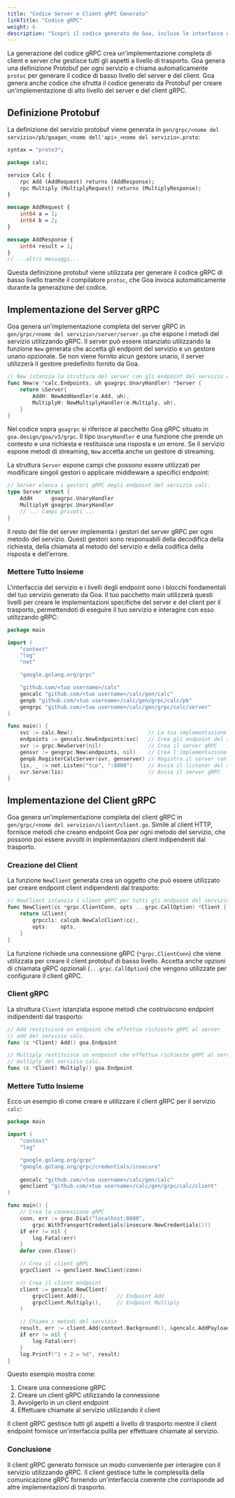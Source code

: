 ```yaml
---
title: "Codice Server e Client gRPC Generato"
linkTitle: "Codice gRPC"
weight: 6
description: "Scopri il codice generato da Goa, incluse le interfacce dei servizi, gli endpoint e i livelli di trasporto."
---
```


La generazione del codice gRPC crea un'implementazione completa di client e server
che gestisce tutti gli aspetti a livello di trasporto. Goa genera una definizione
Protobuf per ogni servizio e chiama automaticamente `protoc` per generare il
codice di basso livello del server e del client. Goa genera anche codice che
sfrutta il codice generato da Protobuf per creare un'implementazione di alto
livello del server e del client gRPC.

## Definizione Protobuf

La definizione del servizio protobuf viene generata in
`gen/grpc/<nome del servizio>/pb/goagen_<nome dell'api>_<nome del servizio>.proto`:

```protobuf
syntax = "proto3";

package calc;

service Calc {
    rpc Add (AddRequest) returns (AddResponse);
    rpc Multiply (MultiplyRequest) returns (MultiplyResponse);
}

message AddRequest {
    int64 a = 1;
    int64 b = 2;
}

message AddResponse {
    int64 result = 1;
}
// ...altri messaggi...
```

Questa definizione protobuf viene utilizzata per generare il codice gRPC di basso
livello tramite il compilatore `protoc`, che Goa invoca automaticamente durante
la generazione del codice.

## Implementazione del Server gRPC

Goa genera un'implementazione completa del server gRPC in
`gen/grpc/<nome del servizio>/server/server.go` che espone i metodi del servizio
utilizzando gRPC. Il server può essere istanziato utilizzando la funzione `New`
generata che accetta gli endpoint del servizio e un gestore unario opzionale. Se
non viene fornito alcun gestore unario, il server utilizzerà il gestore
predefinito fornito da Goa.

```go
// New istanzia la struttura del server con gli endpoint del servizio calc.
func New(e *calc.Endpoints, uh goagrpc.UnaryHandler) *Server {
	return &Server{
		AddH: NewAddHandler(e.Add, uh),
		MultiplyH: NewMultiplyHandler(e.Multiply, uh),
	}
}
```

Nel codice sopra `goagrpc` si riferisce al pacchetto Goa gRPC situato in
`goa.design/goa/v3/grpc`. Il tipo `UnaryHandler` è una funzione che prende un
contesto e una richiesta e restituisce una risposta e un errore. Se il servizio
espone metodi di streaming, `New` accetta anche un gestore di streaming.

La struttura `Server` espone campi che possono essere utilizzati per modificare
singoli gestori o applicare middleware a specifici endpoint:

```go
// Server elenca i gestori gRPC degli endpoint del servizio calc.
type Server struct {
    AddH      goagrpc.UnaryHandler
    MultiplyH goagrpc.UnaryHandler
    // ... Campi privati ...
}
```

Il resto del file del server implementa i gestori del server gRPC per ogni
metodo del servizio. Questi gestori sono responsabili della decodifica della
richiesta, della chiamata al metodo del servizio e della codifica della risposta
e dell'errore.

### Mettere Tutto Insieme

L'interfaccia del servizio e i livelli degli endpoint sono i blocchi fondamentali
del tuo servizio generato da Goa. Il tuo pacchetto main utilizzerà questi livelli
per creare le implementazioni specifiche del server e del client per il trasporto,
permettendoti di eseguire il tuo servizio e interagire con esso utilizzando gRPC:

```go
package main

import (
    "context"
    "log"
    "net"

    "google.golang.org/grpc"

    "github.com/<tuo username>/calc"
    gencalc "github.com/<tuo username>/calc/gen/calc"
    genpb "github.com/<tuo username>/calc/gen/grpc/calc/pb"
    gengrpc "github.com/<tuo username>/calc/gen/grpc/calc/server"
)

func main() {
    svc := calc.New()                        // La tua implementazione del servizio
    endpoints := gencalc.NewEndpoints(svc)   // Crea gli endpoint del servizio
    svr := grpc.NewServer(nil)               // Crea il server gRPC
    gensvr := gengrpc.New(endpoints, nil)    // Crea l'implementazione del server
    genpb.RegisterCalcServer(svr, genserver) // Registra il server con gRPC
    lis, _ := net.Listen("tcp", ":8080")     // Avvia il listener del server gRPC
    svr.Serve(lis)                           // Avvia il server gRPC
}
```

## Implementazione del Client gRPC

Goa genera un'implementazione completa del client gRPC in
`gen/grpc/<nome del servizio>/client/client.go`. Simile al client HTTP, fornisce
metodi che creano endpoint Goa per ogni metodo del servizio, che possono poi
essere avvolti in implementazioni client indipendenti dal trasporto.

### Creazione del Client

La funzione `NewClient` generata crea un oggetto che può essere utilizzato per
creare endpoint client indipendenti dal trasporto:

```go
// NewClient istanzia i client gRPC per tutti gli endpoint del servizio calc.
func NewClient(cc *grpc.ClientConn, opts ...grpc.CallOption) *Client {
    return &Client{
        grpccli: calcpb.NewCalcClient(cc),
        opts:    opts,
    }
}
```

La funzione richiede una connessione gRPC (`*grpc.ClientConn`) che viene
utilizzata per creare il client protobuf di basso livello. Accetta anche opzioni
di chiamata gRPC opzionali (`...grpc.CallOption`) che vengono utilizzate per
configurare il client gRPC.

### Client gRPC

La struttura `Client` istanziata espone metodi che costruiscono endpoint
indipendenti dal trasporto:

```go
// Add restituisce un endpoint che effettua richieste gRPC al server
// add del servizio calc.
func (c *Client) Add() goa.Endpoint

// Multiply restituisce un endpoint che effettua richieste gRPC al server
// multiply del servizio calc.
func (c *Client) Multiply() goa.Endpoint
```

### Mettere Tutto Insieme

Ecco un esempio di come creare e utilizzare il client gRPC per il servizio `calc`:

```go
package main

import (
    "context"
    "log"

    "google.golang.org/grpc"
    "google.golang.org/grpc/credentials/insecure"
    
    gencalc "github.com/<tuo username>/calc/gen/calc"
    genclient "github.com/<tuo username>/calc/gen/grpc/calc/client"
)

func main() {
    // Crea la connessione gRPC
    conn, err := grpc.Dial("localhost:8080",
        grpc.WithTransportCredentials(insecure.NewCredentials()))
    if err != nil {
        log.Fatal(err)
    }
    defer conn.Close()

    // Crea il client gRPC
    grpcClient := genclient.NewClient(conn)

    // Crea il client endpoint
    client := gencalc.NewClient(
        grpcClient.Add(),          // Endpoint Add
        grpcClient.Multiply(),     // Endpoint Multiply
    )

    // Chiama i metodi del servizio
    result, err := client.Add(context.Background(), &gencalc.AddPayload{A: 1, B: 2})
    if err != nil {
        log.Fatal(err)
    }
    log.Printf("1 + 2 = %d", result)
}
```

Questo esempio mostra come:
1. Creare una connessione gRPC
2. Creare un client gRPC utilizzando la connessione
3. Avvolgerlo in un client endpoint
4. Effettuare chiamate al servizio utilizzando il client

Il client gRPC gestisce tutti gli aspetti a livello di trasporto mentre il client
endpoint fornisce un'interfaccia pulita per effettuare chiamate al servizio.

### Conclusione

Il client gRPC generato fornisce un modo conveniente per interagire con il
servizio utilizzando gRPC. Il client gestisce tutte le complessità della
comunicazione gRPC fornendo un'interfaccia coerente che corrisponde ad altre
implementazioni di trasporto. 